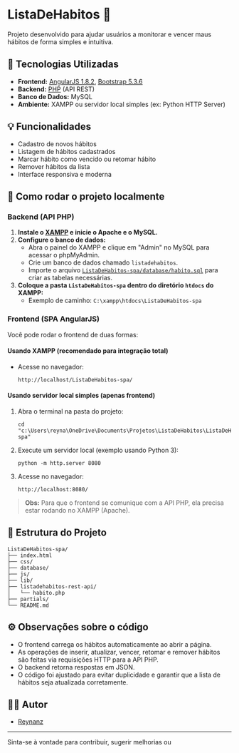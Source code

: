 # ListaDeHabitos 📝

Projeto desenvolvido para ajudar usuários a monitorar e vencer maus hábitos de forma simples e intuitiva.

## 🚀 Tecnologias Utilizadas

- **Frontend:** [AngularJS 1.8.2](https://angularjs.org/), [Bootstrap 5.3.6](https://getbootstrap.com/)
- **Backend:** [PHP](https://www.php.net/) (API REST)
- **Banco de Dados:** MySQL
- **Ambiente:** XAMPP ou servidor local simples (ex: Python HTTP Server)

## 💡 Funcionalidades

- Cadastro de novos hábitos
- Listagem de hábitos cadastrados
- Marcar hábito como vencido ou retomar hábito
- Remover hábitos da lista
- Interface responsiva e moderna

## 🎯 Como rodar o projeto localmente

### Backend (API PHP)

1. **Instale o [XAMPP](https://www.apachefriends.org/index.html) e inicie o Apache e o MySQL.**
2. **Configure o banco de dados:**
   - Abra o painel do XAMPP e clique em "Admin" no MySQL para acessar o phpMyAdmin.
   - Crie um banco de dados chamado `listadehabitos`.
   - Importe o arquivo [`ListaDeHabitos-spa/database/habito.sql`](ListaDeHabitos-spa/database/habito.sql) para criar as tabelas necessárias.
3. **Coloque a pasta `ListaDeHabitos-spa` dentro do diretório `htdocs` do XAMPP:**
   - Exemplo de caminho: `C:\xampp\htdocs\ListaDeHabitos-spa`

### Frontend (SPA AngularJS)

Você pode rodar o frontend de duas formas:

#### Usando XAMPP (recomendado para integração total)

- Acesse no navegador:
  ```
  http://localhost/ListaDeHabitos-spa/
  ```

#### Usando servidor local simples (apenas frontend)

1. Abra o terminal na pasta do projeto:
   ```
   cd "c:\Users\reyna\OneDrive\Documents\Projetos\ListaDeHabitos\ListaDeHabitos-spa"
   ```
2. Execute um servidor local (exemplo usando Python 3):
   ```
   python -m http.server 8080
   ```
3. Acesse no navegador:
   ```
   http://localhost:8080/
   ```
> **Obs:** Para que o frontend se comunique com a API PHP, ela precisa estar rodando no XAMPP (Apache).

## 📁 Estrutura do Projeto

```
ListaDeHabitos-spa/
├── index.html
├── css/
├── database/
├── js/
├── lib/
├── listadehabitos-rest-api/
│   └── habito.php
├── partials/
└── README.md
```

## ⚙️ Observações sobre o código

- O frontend carrega os hábitos automaticamente ao abrir a página.
- As operações de inserir, atualizar, vencer, retomar e remover hábitos são feitas via requisições HTTP para a API PHP.
- O backend retorna respostas em JSON.
- O código foi ajustado para evitar duplicidade e garantir que a lista de hábitos seja atualizada corretamente.

## 👨‍💻 Autor

- [Reynanz](https://github.com/Reynanz)

---

Sinta-se à vontade para contribuir, sugerir melhorias ou